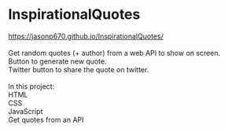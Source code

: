 # InspirationalQuotes

https://jasonp670.github.io/InspirationalQuotes/<br>
<br>
Get random quotes (+ author) from a web API to show on screen. <br>
Button to generate new quote.<br>
Twitter button to share the quote on twitter.<br>
<br>
In this project: <br>
HTML<br>
CSS<br>
JavaScript<br>
Get quotes from an API<br>
